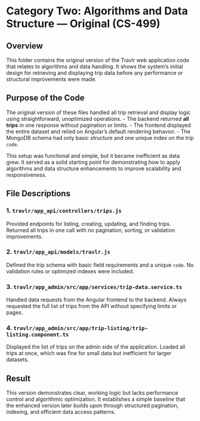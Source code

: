 # Category Two: Algorithms and Data Structure — Original (CS-499) 

## Overview 
This folder contains the original version of the Travlr web application code that relates to algorithms and data handling. It shows the system’s initial design for retrieving and displaying trip data before any performance or structural improvements were made.

## Purpose of the Code 
The original version of these files handled all trip retrieval and display logic using straightforward, unoptimized operations. - The backend returned **all trips** in one response without pagination or limits. - The frontend displayed the entire dataset and relied on Angular’s default rendering behavior. - The MongoDB schema had only basic structure and one unique index on the trip `code`. 

This setup was functional and simple, but it became inefficient as data grew. It served as a solid starting point for demonstrating how to apply algorithms and data structure enhancements to improve scalability and responsiveness.

## File Descriptions 

### **1. `travlr/app_api/controllers/trips.js`** 
Provided endpoints for listing, creating, updating, and finding trips. Returned all trips in one call with no pagination, sorting, or validation improvements. 

### **2. `travlr/app_api/models/travlr.js`** 
Defined the trip schema with basic field requirements and a unique `code`. No validation rules or optimized indexes were included. 

### **3. `travlr/app_admin/src/app/services/trip-data.service.ts`** 
Handled data requests from the Angular frontend to the backend. Always requested the full list of trips from the API without specifying limits or pages. 

### **4. `travlr/app_admin/src/app/trip-listing/trip-listing.component.ts`** 
Displayed the list of trips on the admin side of the application. Loaded all trips at once, which was fine for small data but inefficient for larger datasets. 

## Result 
This version demonstrates clear, working logic but lacks performance control and algorithmic optimization. It establishes a simple baseline that the enhanced version later builds upon through structured pagination, indexing, and efficient data access patterns.
